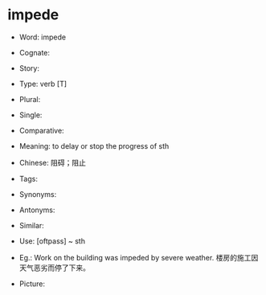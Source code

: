 # impede

- Word: impede
- Cognate: 
- Story: 

- Type: verb [T]
- Plural: 
- Single: 
- Comparative: 
- Meaning: to delay or stop the progress of sth
- Chinese: 阻碍；阻止
- Tags: 
- Synonyms: 
- Antonyms: 
- Similar: 
- Use: [oftpass] ~ sth
- Eg.: Work on the building was impeded by severe weather. 楼房的施工因天气恶劣而停了下来。
- Picture: 

